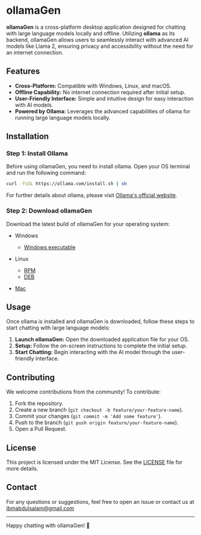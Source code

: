 # ollamaGen

**ollamaGen** is a cross-platform desktop application designed for chatting with large language models locally and offline. Utilizing **ollama** as its backend, ollamaGen allows users to seamlessly interact with advanced AI models like Llama 2, ensuring privacy and accessibility without the need for an internet connection.

## Features

- **Cross-Platform:** Compatible with Windows, Linux, and macOS.
- **Offline Capability:** No internet connection required after initial setup.
- **User-Friendly Interface:** Simple and intuitive design for easy interaction with AI models.
- **Powered by Ollama:** Leverages the advanced capabilities of ollama for running large language models locally.

## Installation

### Step 1: Install Ollama

Before using ollamaGen, you need to install ollama. Open your OS terminal and run the following command:

```sh
curl -fsSL https://ollama.com/install.sh | sh
```

For further details about ollama, please visit [Ollama's official website](https://www.ollama.com).

### Step 2: Download ollamaGen

Download the latest build of ollamaGen for your operating system:

- Windows
  - [Windows executable](https://github.com/moriire/ollamaGen/releases/download/v0.0.4/ollamaGen-0.0.4.Setup.exe)
- Linux
  - [RPM](https://github.com/moriire/ollamaGen/releases/download/v0.0.4/ollamaGen-0.0.4-1.x86_64.rpm)
  - [DEB](https://github.com/moriire/ollamaGen/releases/download/v0.0.4/ollamagen_0.0.4_amd64.deb)

- [Mac](https://github.com/moriire/ollamaGen/releases/download/v0.0.4/ollamaGen-darwin-arm64-0.0.4.zip)

## Usage

Once ollama is installed and ollamaGen is downloaded, follow these steps to start chatting with large language models:

1. **Launch ollamaGen:** Open the downloaded application file for your OS.
2. **Setup:** Follow the on-screen instructions to complete the initial setup.
3. **Start Chatting:** Begin interacting with the AI model through the user-friendly interface.

## Contributing
We welcome contributions from the community! To contribute:
1. Fork the repository.
2. Create a new branch (`git checkout -b feature/your-feature-name`).
3. Commit your changes (`git commit -m 'Add some feature'`).
4. Push to the branch (`git push origin feature/your-feature-name`).
5. Open a Pull Request.

## License

This project is licensed under the MIT License. See the [LICENSE](LICENSE) file for more details.

## Contact
For any questions or suggestions, feel free to open an issue or contact us at <ibmabdulsalam@gmail.com>

---

Happy chatting with ollamaGen! 🚀
